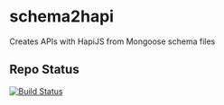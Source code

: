 # schema2hapi
Creates APIs with HapiJS from Mongoose schema files

## Repo Status
[![Build Status](https://travis-ci.org/ospet/schema2hapi.svg?branch=master)](https://travis-ci.org/ospet/schema2hapi)
